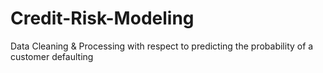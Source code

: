 # Credit-Risk-Modeling
Data Cleaning &amp; Processing with respect to predicting the probability of a customer defaulting 
